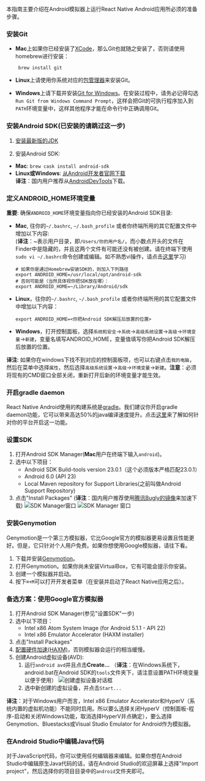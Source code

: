 本指南主要介绍在Android模拟器上运行React Native Android应用所必须的准备步骤。

### 安装Git

  - **Mac**上如果你已经安装了[XCode](https://developer.apple.com/xcode/)，那么Git也就随之安装了，否则请使用homebrew进行安装：

         brew install git

  - **Linux**上请使用你系统对应的[包管理器](https://git-scm.com/download/linux)来安装Git。

  - **Windows**上请下载并安装[Git for Windows](https://git-for-windows.github.io/)。在安装过程中，请务必记得勾选`Run Git from Windows Command Prompt`，这样会把Git的可执行程序加入到`PATH`环境变量中，这样其他程序才能在命令行中正确调用Git。 
  

### 安装Android SDK(已安装的请跳过这一步)

1. [安装最新版的JDK](http://www.oracle.com/technetwork/java/javase/downloads/jdk8-downloads-2133151.html)

2. 安装Android SDK: 
  - **Mac**: `brew cask install android-sdk`  
  - **Linux或Windows**: [从Android开发者官网下载](https://developer.android.com/sdk/installing/index.html)  
__译注__：国内用户推荐从[AndroidDevTools](http://androiddevtools.cn/)下载。

### 定义ANDROID_HOME环境变量

__重要__: 确保`ANDROID_HOME`环境变量指向你已经安装的Android SDK目录:

  - **Mac**, 往你的`~/.bashrc`, `~/.bash_profile` 或者你终端所用的其它配置文件中增加以下内容:  
 (__译注__：~表示用户目录，即`/Users/你的用户名/`，而小数点开头的文件在Finder中是隐藏的，并且这两个文件有可能还没有被创建。请在终端下使用`sudo vi ~/.bashrc`命令创建或编辑。如不熟悉vi操作，请点击[这里](http://www.eepw.com.cn/article/48018.htm)学习)  
	
        # 如果你是通过Homebrew安装SDK的，则加入下列路径
        export ANDROID_HOME=/usr/local/opt/android-sdk
        # 否则可能是（当然具体视你把SDK放在哪）：
        export ANDROID_HOME=~/Library/Android/sdk
  - **Linux**，往你的`~/.bashrc`, `~/.bash_profile` 或者你终端所用的其它配置文件中增加以下内容：

        export ANDROID_HOME=<你把Android SDK解压后放置的位置>

  - **Windows**，打开控制面板，选择`系统和安全`->`系统`->`高级系统设置`->`高级`->`环境变量`->`新建`，变量名填写ANDROID_HOME，变量值填写你把Android SDK解压后放置的位置。

__译注__: 如果你在windows下找不到对应的控制面板项，也可以右键点击`我的电脑`，然后在菜单中选择`属性`，然后选择`高级系统设置`->`高级`->`环境变量`->`新建`。__注意__：必须将现有的CMD窗口全部关闭，重新打开后新的环境变量才能生效。


### 开启gradle daemon

React Native Android使用的构建系统是[gradle](https://docs.gradle.org)。我们建议你开启gradle daemon功能，它可以带来高达50%的java编译速度提升。点击[这里](https://docs.gradle.org/2.9/userguide/gradle_daemon.html)来了解如何针对你的平台开启这一功能。


### 设置SDK

1. 打开Android SDK Manager(**Mac**用户在终端下输入`android`)。
2. 选中以下项目：
    * Android SDK Build-tools version 23.0.1（这个必须版本严格匹配23.0.1）
    * Android 6.0 (API 23)
    * Local Maven repository for Support Libraries(之前叫做Android Support Repository)
3. 点击"Install Packages"
 (__译注__：国内用户推荐使用[腾讯Bugly的镜像](http://android-mirror.bugly.qq.com:8080/include/usage.html)来加速下载) 
![SDK Manager窗口](img/AndroidSDK1.png) ![SDK Manager 窗口](img/AndroidSDK2.png)

### 安装Genymotion

Genymotion是一个第三方模拟器，它比Google官方的模拟器更易设置且性能更好。但是，它只针对个人用户免费。如果你想使用Google模拟器，请往下看。

1. 下载并安装[Genymotion](https://www.genymotion.com/)。
2. 打开Genymotion。如果你尚未安装VirtualBox，它有可能会提示你安装。
3. 创建一个模拟器并启动。
4. 按下`⌘+M`可以打开开发者菜单（在安装并启动了React Native应用之后）。

### 备选方案：使用Google官方模拟器

1. 打开Android SDK Manager(参见"设置SDK"一步)
2. 选中以下项目：
    * Intel x86 Atom System Image (for Android 5.1.1 - API 22)
    * Intel x86 Emulator Accelerator (HAXM installer)
3. 点击"Install Packages"
4. [配置硬件加速(HAXM)](http://developer.android.com/tools/devices/emulator.html#vm-mac)，否则模拟器会运行的相当缓慢。
5. 创建Android虚拟设备(AVD):
    1. 运行`android avd`并且点击**Create...**
    （__译注__：在Windows系统下，android.bat在Android SDK的`tools`文件夹下，请注意设置PATH环境变量以便于使用）
    ![创建虚拟设备对话框](img/CreateAVD.png)
    2. 选中新创建的虚拟设备，并点击`Start...`  

__译注__：对于Windows用户而言，Intel x86 Emulator Accelerator和HyperV（系统内置的虚拟机功能）不能同时启用。所以要么选择关闭HyperV（控制面板-程序-启动和关闭Windows功能，取消选择HyperV并点确定），要么选择Genymotion、Bluestacks或Visual Studio Emulator for Android作为模拟器。

### 在Android Studio中编辑Java代码

对于JavaScript代码，你可以使用任何编辑器来编辑。如果你想在Android Studio中编辑原生Java代码的话，请在Android Studio的欢迎屏幕上选择"Import project"，然后选择你的项目目录中的`android`文件夹即可。
